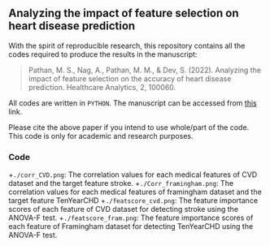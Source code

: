 ##  Analyzing the impact of feature selection on heart disease prediction

With the spirit of reproducible research, this repository contains all the codes required to produce the results in the manuscript: 

> Pathan, M. S., Nag, A., Pathan, M. M., & Dev, S. (2022). Analyzing the impact of feature selection on the accuracy of heart disease prediction. Healthcare Analytics, 2, 100060.

All codes are written in `PYTHON`. The manuscript can be accessed from [this](https://arxiv.org/pdf/2206.03239.pdf) link.

Please cite the above paper if you intend to use whole/part of the code. This code is only for academic and research purposes.

### Code

+`./corr_CVD.png`: The correlation values for each medical features of CVD dataset and the target feature stroke.
+`./Corr_framingham.png`: The correlation values for each medical features of framingham dataset and the target feature TenYearCHD
+`./featscore_cvd.png`: The feature importance scores of each feature of CVD dataset for detecting stroke using the ANOVA-F test.
+`./featscore_fram.png`: The feature importance scores of each feature of Framingham dataset for detecting TenYearCHD using the ANOVA-F test.
